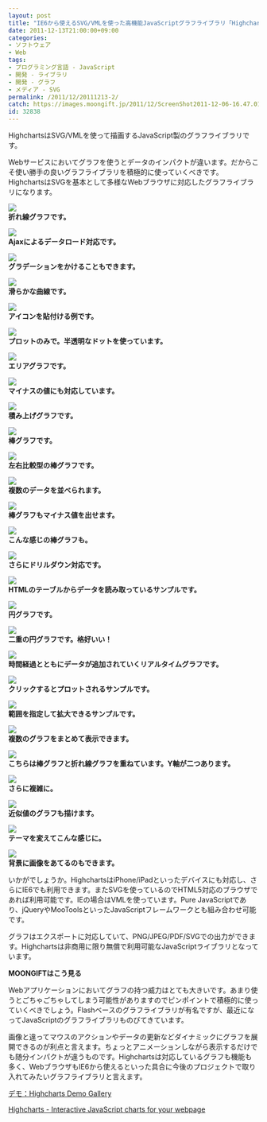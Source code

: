 ```yaml
---
layout: post
title: "IE6から使えるSVG/VMLを使った高機能JavaScriptグラフライブラリ「Highcharts」"
date: 2011-12-13T21:00:00+09:00
categories:
- ソフトウェア
- Web
tags: 
- プログラミング言語 - JavaScript
- 開発 - ライブラリ
- 開発 - グラフ
- メディア - SVG
permalink: /2011/12/20111213-2/
catch: https://images.moongift.jp/2011/12/ScreenShot2011-12-06-16.47.01_thumb.png
id: 32838
---
```

HighchartsはSVG/VMLを使って描画するJavaScript製のグラフライブラリです。

  

Webサービスにおいてグラフを使うとデータのインパクトが違います。だからこそ使い勝手の良いグラフライブラリを積極的に使っていくべきです。HighchartsはSVGを基本として多様なWebブラウザに対応したグラフライブラリになります。

  

[![](https://images.moongift.jp/2011/12/ScreenShot2011-12-06-16.44.42_thumb.png)](https://images.moongift.jp/2011/12/5f02777c35cab472acf1e1974e042127.png)  
**折れ線グラフです。**

  

[![](https://images.moongift.jp/2011/12/ScreenShot2011-12-06-16.44.54_thumb.png)](https://images.moongift.jp/2011/12/0a60c368ff88157a5331226320711355.png)  
**Ajaxによるデータロード対応です。**

  

[![](https://images.moongift.jp/2011/12/ScreenShot2011-12-06-16.45.03_thumb.png)](https://images.moongift.jp/2011/12/89f44c9eac10c386279a22f35e80f2ef.png)  
**グラデーションをかけることもできます。**

  

[![](https://images.moongift.jp/2011/12/ScreenShot2011-12-06-16.45.11_thumb.png)](https://images.moongift.jp/2011/12/43d5c49b692aab35f3c411b51429ed34.png)  
**滑らかな曲線です。**

  

[![](https://images.moongift.jp/2011/12/ScreenShot2011-12-06-16.45.17_thumb.png)](https://images.moongift.jp/2011/12/d59a3a411a2c738a05b639b87a5bc131.png)  
**アイコンを貼付ける例です。**

  

[![](https://images.moongift.jp/2011/12/ScreenShot2011-12-06-16.45.38_thumb.png)](https://images.moongift.jp/2011/12/78a9a855217853d621a114d787de421d.png)  
**プロットのみで。半透明なドットを使っています。**

  

[![](https://images.moongift.jp/2011/12/ScreenShot2011-12-06-16.45.50_thumb.png)](https://images.moongift.jp/2011/12/e9c6606a1aab53c01b861cdd8c2ea10a.png)  
**エリアグラフです。**

  

[![](https://images.moongift.jp/2011/12/ScreenShot2011-12-06-16.45.55_thumb.png)](https://images.moongift.jp/2011/12/bcb433b7b4819dc21639ef08e3825ad7.png)  
**マイナスの値にも対応しています。**

  

[![](https://images.moongift.jp/2011/12/ScreenShot2011-12-06-16.46.06_thumb.png)](https://images.moongift.jp/2011/12/758c5ebb0440a91558bdbac2dfee921c.png)  
**積み上げグラフです。**

  

[![](https://images.moongift.jp/2011/12/ScreenShot2011-12-06-16.46.23_thumb.png)](https://images.moongift.jp/2011/12/3c8d04cbf860282dff062964189739c4.png)  
**棒グラフです。**

  

[![](https://images.moongift.jp/2011/12/ScreenShot2011-12-06-16.46.30_thumb.png)](https://images.moongift.jp/2011/12/37c8801d478b7fb94d281af6e3f02f27.png)  
**左右比較型の棒グラフです。**

  

[![](https://images.moongift.jp/2011/12/ScreenShot2011-12-06-16.46.43_thumb.png)](https://images.moongift.jp/2011/12/252153d257135b85fb001c015df3437c.png)  
**複数のデータを並べられます。**

  

[![](https://images.moongift.jp/2011/12/ScreenShot2011-12-06-16.46.49_thumb.png)](https://images.moongift.jp/2011/12/f8e3562bf092316e6f41c164c178c51d.png)  
**棒グラフもマイナス値を出せます。**

  

[![](https://images.moongift.jp/2011/12/ScreenShot2011-12-06-16.47.01_thumb.png)](https://images.moongift.jp/2011/12/e3210ad937c81c8a3d2926d7c91e06fc.png)  
**こんな感じの棒グラフも。**

  

[![](https://images.moongift.jp/2011/12/ScreenShot2011-12-06-16.47.31_thumb.png)](https://images.moongift.jp/2011/12/41b591800a09d07ea14fb2f1b7582297.png)  
**さらにドリルダウン対応です。**

  

[![](https://images.moongift.jp/2011/12/ScreenShot2011-12-06-16.47.39_thumb.png)](https://images.moongift.jp/2011/12/841673fa16a320ed008c65f2252ed317.png)  
**HTMLのテーブルからデータを読み取っているサンプルです。**

  

[![](https://images.moongift.jp/2011/12/ScreenShot2011-12-06-16.47.43_thumb.png)](https://images.moongift.jp/2011/12/1a61012015fbe7d8a06895e01aef20d8.png)  
**円グラフです。**

  

[![](https://images.moongift.jp/2011/12/ScreenShot2011-12-06-16.47.56_thumb.png)](https://images.moongift.jp/2011/12/34dfdb91a09d7dd73257390651e18ca2.png)  
**二重の円グラフです。格好いい！**

  

[![](https://images.moongift.jp/2011/12/ScreenShot2011-12-06-16.48.05_thumb.png)](https://images.moongift.jp/2011/12/c5517bbbbfafabbb4d074233f7ca3671.png)  
**時間経過とともにデータが追加されていくリアルタイムグラフです。**

  

[![](https://images.moongift.jp/2011/12/ScreenShot2011-12-06-16.48.19_thumb.png)](https://images.moongift.jp/2011/12/0b9382989298b8b69f922a4e4b943ee8.png)  
**クリックするとプロットされるサンプルです。**

  

[![](https://images.moongift.jp/2011/12/ScreenShot2011-12-06-16.48.28_thumb.png)](https://images.moongift.jp/2011/12/0cf5864534cf65d40dd3fff2f5569512.png)  
**範囲を指定して拡大できるサンプルです。**

  

[![](https://images.moongift.jp/2011/12/ScreenShot2011-12-06-16.48.44_thumb.png)](https://images.moongift.jp/2011/12/fc6d4af1064951d68044155fac9c2140.png)  
**複数のグラフをまとめて表示できます。**

  

[![](https://images.moongift.jp/2011/12/ScreenShot2011-12-06-16.48.50_thumb.png)](https://images.moongift.jp/2011/12/40cc42d029b571e44751a9050bc9b7a4.png)  
**こちらは棒グラフと折れ線グラフを重ねています。Y軸が二つあります。**

  

[![](https://images.moongift.jp/2011/12/ScreenShot2011-12-06-16.48.56_thumb.png)](https://images.moongift.jp/2011/12/03c5ae0f907c0c4b70bedd085b1bfa1f.png)  
**さらに複雑に。**

  

[![](https://images.moongift.jp/2011/12/ScreenShot2011-12-06-16.49.06_thumb.png)](https://images.moongift.jp/2011/12/7876cb26397f52fef73f366295b38d7b.png)  
**近似値のグラフも描けます。**

  

[![](https://images.moongift.jp/2011/12/ScreenShot2011-12-06-16.49.14_thumb.png)](https://images.moongift.jp/2011/12/29f894677eee7c7f12d755730fefee69.png)  
**テーマを変えてこんな感じに。**

  

[![](https://images.moongift.jp/2011/12/ScreenShot2011-12-06-16.49.19_thumb.png)](https://images.moongift.jp/2011/12/b11aaf1afdd61d567ffa5b4aebeb07f4.png)  
**背景に画像をあてるのもできます。**

  

いかがでしょうか。HighchartsはiPhone/iPadといったデバイスにも対応し、さらにIE6でも利用できます。またSVGを使っているのでHTML5対応のブラウザであれば利用可能です。IEの場合はVMLを使っています。Pure JavaScriptであり、jQueryやMooToolsといったJavaScriptフレームワークとも組み合わせ可能です。

  
<!--more-->  

グラフはエクスポートに対応していて、PNG/JPEG/PDF/SVGでの出力ができます。Highchartsは非商用に限り無償で利用可能なJavaScriptライブラリとなっています。

  
  
  

**MOONGIFTはこう見る**

  

Webアプリケーションにおいてグラフの持つ威力はとても大きいです。あまり使うとごちゃごちゃしてしまう可能性がありますのでピンポイントで積極的に使っていくべきでしょう。Flashベースのグラフライブラリが有名ですが、最近になってJavaScriptのグラフライブラリものびてきています。

  

画像と違ってマウスのアクションやデータの更新などダイナミックにグラフを展開できるのが利点と言えます。ちょっとアニメーションしながら表示するだけでも随分インパクトが違うものです。Highchartsは対応しているグラフも機能も多く、WebブラウザもIE6から使えるといった具合に今後のプロジェクトで取り入れてみたいグラフライブラリと言えます。

  

[デモ：Highcharts Demo Gallery](http://www.highcharts.com/demo/)

  

[Highcharts - Interactive JavaScript charts for your webpage](http://www.highcharts.com/)


